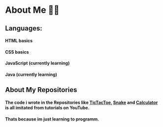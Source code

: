 # About Me 🧑🏽

## Languages:

#### HTML basics
#### CSS basics
#### JavaScript (currently learning)
#### Java (currently learning)


## About My Repositories

#### The code i wrote in the Repositories like [TicTacToe](https://github.com/NilsJanoschSchlegel/TicTacToe), [Snake](https://github.com/NilsJanoschSchlegel/Snake)  and [Calculator](https://github.com/NilsJanoschSchlegel/Calculator) is all imitated from tutorials on YouTube.
#### Thats because im just **learning** to programm. 
